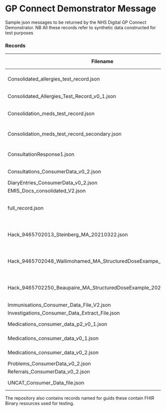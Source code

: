 # GP Connect Demonstrator Message
Sample json messages to be returned by the NHS Digital GP Connect Demonstrator. 
NB All these records refer to synthetic data constructed for test purposes

### Records
| Filename | NHS Number | Patient Name | Description | Deployed? | Demonstrator Patient # | Demonstrator NHS # | Demonstrator Patient Name |
| -------- | ---------- | ------------ | ----------- | --------  | ---------------------: | ------------------ | ------------------------- |
|Consolidated_allergies_test_record.json|9465698830|Ben-Avi Nusa| Rich Data Demonstrator Patient | Y | 24 | 9690937332 | Beyer |
|Consolidated_Allergies_Test_Record_v0_1.json|9465699012|Chittor Unmesh| ? | N | | | |
|Consolidation_meds_test_record.json|9450038082|Cudmore Maleah| Rich Data Demonstrator Patient | Y | 22 | 9690937316 | Pye|
|Consolidation_meds_test_record_secondary.json|9465698490|Daniels Shoshana| Rich Data Demonstrator Patient | Y | 23 | 9690937324 | Oakes |
|ConsultationResponse1.json|9999999999|Jackson Jane| Patient 2 Consultations and Problems  | Y | 2 | 9690937286 | Skelly |
|Consultations_ConsumerData_v0_2.json|9465701874|Edenborough Emmaline| ? | N || | | |
|DiaryEntries_ConsumerData_v0_2.json|9465701262|Meyers Yannis| ? | N || | | |
|EMIS_Docs_consolidated_V2.json|9465701262|Meyers Yannis| ?  |  N | | | |
|full_record.json|9690937286|SKELLY Horace| Demonstrator Patient 2 Migration record | Y | 2 | 9690937286 | Skelly |
|Hack_9465702013_Steinberg_MA_20210322.json|9465702013|Steinberg Andy| Oct 2021 Hack Demonstrator Patient | Y | 27 | 9690937820 | Lynch |
|Hack_9465702048_Wallimohamed_MA_StructuredDoseExampe_20211004.json|9465702048|Wallimohamed Trish| Oct 2021 Hack Demonstrator Patient | Y | 25 | 9690938193 | Prout |
|Hack_9465702250_Beaupaire_MA_StructuredDoseExample_20211004.json|9465702250|Beaurepaire Deirdre| Oct 2021 Hack Demonstrator Patient | Y | 26 | 9690937464 | Mackay |
|Immunisations_Consumer_Data_File_V2.json|9465701262|Meyers Yannis| ? | N | | | |
|Investigations_Consumer_Data_Extract_File.json|9465701718|Guerra Jordan| ? | N | | | |
|Medications_consumer_data_p2_v0_1.json|9465698490|Daniels Shoshana| Demonstrator Patient | N | 23 | 9690937324 | Oakes |
|Medications_consumer_data_v0_1.json|9450038082|Cudmore Maleah| Demonstrator Patient | N | 22 | 9690937316 |  Pye |
|Medications_consumer_data_v0_2.json|9450038082|Cudmore Maleah| Demonstrator Patient | N | 22 | 9690937316 |  Pye |
|Problems_ConsumerData_v0_2.json|9465701262|Meyers Yannis| ? | N | | | |
|Referrals_ConsumerData_v0_2.json|9465699918|Magre Topsy| ? | N |  | | |
|UNCAT_Consumer_Data_file.json|9465701297|Livermore Cericeridwen| ? | N | | | |

The repository also contains records named for guids these contain FHIR Binary resources used for testing.
